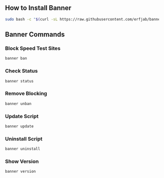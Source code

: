 ## How to Install Banner

```bash
sudo bash -c "$(curl -sL https://raw.githubusercontent.com/erfjab/banner/master/install.sh)" @ install
```

## Banner Commands

### Block Speed Test Sites
```bash
banner ban
```

### Check Status
```bash
banner status
```

### Remove Blocking
```bash
banner unban
```

### Update Script
```bash
banner update
```

### Uninstall Script
```bash
banner uninstall
```

### Show Version
```bash
banner version
```
